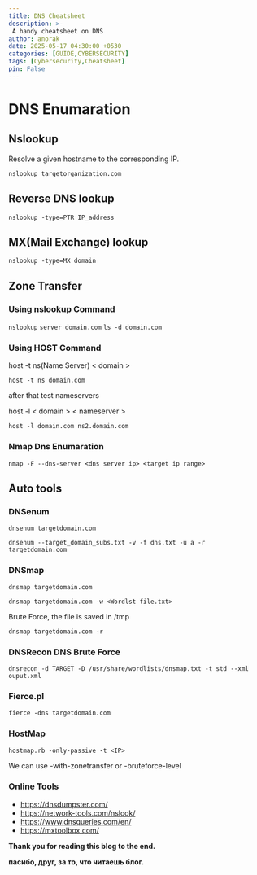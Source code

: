 ```yaml
---
title: DNS Cheatsheet
description: >-
 A handy cheatsheet on DNS 
author: anorak
date: 2025-05-17 04:30:00 +0530
categories: [GUIDE,CYBERSECURITY]
tags: [Cybersecurity,Cheatsheet]
pin: False
---
```

# DNS Enumaration

## Nslookup

Resolve a given hostname to the corresponding IP.

`nslookup targetorganization.com`

## Reverse DNS lookup

`nslookup -type=PTR IP_address`

## MX(Mail Exchange) lookup 

`nslookup -type=MX domain`

## Zone Transfer

### Using nslookup Command

`nslookup`
`server domain.com`
`ls -d domain.com`

### Using HOST Command

host -t ns(Name Server) < domain >

`host -t ns domain.com`

after that test nameservers

host -l < domain >  < nameserver >

`host -l domain.com ns2.domain.com`

### Nmap Dns Enumaration

`nmap -F --dns-server <dns server ip> <target ip range>`

## Auto tools

### DNSenum

`dnsenum targetdomain.com`

`dnsenum --target_domain_subs.txt -v -f dns.txt -u a -r targetdomain.com`

### DNSmap

`dnsmap targetdomain.com`

`dnsmap targetdomain.com -w <Wordlst file.txt>`

Brute Force, the file is saved in /tmp

`dnsmap targetdomain.com -r`

### DNSRecon DNS Brute Force

`dnsrecon -d TARGET -D /usr/share/wordlists/dnsmap.txt -t std --xml ouput.xml`

### Fierce.pl

`fierce -dns targetdomain.com`

### HostMap

`hostmap.rb -only-passive -t <IP>`

We can use -with-zonetransfer or -bruteforce-level

### Online Tools

* https://dnsdumpster.com/
* https://network-tools.com/nslook/
* https://www.dnsqueries.com/en/
* https://mxtoolbox.com/


**Thank you for reading this blog to the end.**

**пасибо, друг, за то, что читаешь блог.**